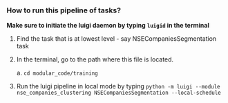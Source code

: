 ### How to run this pipeline of tasks?

**Make sure to initiate the luigi daemon by typing `luigid` in the terminal**

1. Find the task that is at lowest level - say NSECompaniesSegmentation task

2. In the terminal, go to the path where this file is located.

    a. `cd modular_code/training`

3. Run the luigi pipeline in local mode by typing
    `python -m luigi --module nse_companies_clustering NSECompaniesSegmentation --local-schedule`